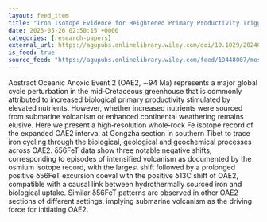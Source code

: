 ```yaml
---
layout: feed_item
title: "Iron Isotope Evidence for Heightened Primary Productivity Triggered by Hydrothermally Sourced Nutrients During Oceanic Anoxic Event 2"
date: 2025-05-26 02:50:15 +0000
categories: [research-papers]
external_url: https://agupubs.onlinelibrary.wiley.com/doi/10.1029/2024GL114116?af=R
is_feed: true
source_feed: "https://agupubs.onlinelibrary.wiley.com/feed/19448007/most-recent"
---
```


Abstract
Oceanic Anoxic Event 2 (OAE2, ∼94 Ma) represents a major global cycle perturbation in the mid‐Cretaceous greenhouse that is commonly attributed to increased biological primary productivity stimulated by elevated nutrients. However, whether increased nutrients were sourced from submarine volcanism or enhanced continental weathering remains elusive. Here we present a high‐resolution whole‐rock Fe isotope record of the expanded OAE2 interval at Gongzha section in southern Tibet to trace iron cycling through the biological, geological and geochemical processes across OAE2. δ56FeT data show three notable negative shifts, corresponding to episodes of intensified volcanism as documented by the osmium isotope record, with the largest shift followed by a prolonged positive δ56FeT excursion coeval with the positive δ13C shift of OAE2, compatible with a causal link between hydrothermally sourced iron and biological uptake. Similar δ56FeT patterns are observed in other OAE2 sections of different settings, implying submarine volcanism as the driving force for initiating OAE2.
